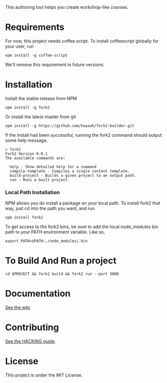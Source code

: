 This authoring tool helps you create workshop-like courses.

# Requirements

For now, this project needs coffee script. To install coffeescript globally for your user, run

    npm install -g coffee-script

We'll remove this requirement in future versions.

# Installation

Install the stable release from NPM

    npm install -g fork2

Or install the latest master from git

    npm install -g https://github.com/hayeah/fork2-builder.git

If the install had been successful, running the fork2 command should output some help message,

```
> fork2
Fork2 Version 0.0.1
The available commands are:

  help - Show detailed help for a command
  compile-template - Compiles a single content template.
  build-project - Builds a given project to an output path.
  run - Runs a built project.
```

### Local Path Installation

NPM allows you do install a package on your local path. To install fork2 that way, just cd into the path you want, and run

    npm install fork2

To get access to the fork2 bins, be sure to add the local node_modules bin path to your PATH environment variable. Like so,

    export PATH=$PATH:./node_modules/.bin

# To Build And Run a project

```
cd $PROJECT && fork2 build && fork2 run --port 3000
```

# Documentation

[See the wiki](https://github.com/hayeah/fork2-builder/wiki/Fork2-Builder-Documentation)

# Contributing

[See the HACKING guide](https://github.com/hayeah/fork2-builder/blob/master/HACKING.md).

# License

This project is under the MIT License.
